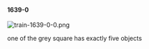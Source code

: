 #### 1639-0
![train-1639-0-0.png](https://github.com/lil-lab/nlvr/raw/master/nlvr/train/images/48/train-1639-0-0.png "train-1639-0-0.png")

one of the grey square has exactly five objects